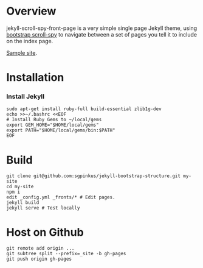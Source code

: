 # Overview
jekyll-scroll-spy-front-page is a very simple single page Jekyll theme, using [bootstrap scroll-spy](https://getbootstrap.com/javascript/) to navigate between a set of pages you tell it to include on the index page.

[Sample site](https://sgpinkus.github.io/jekyll-scroll-spy-front-page/).

# Installation

### Install Jekyll
```
sudo apt-get install ruby-full build-essential zlib1g-dev
echo >>~/.bashrc <<EOF
# Install Ruby Gems to ~/local/gems
export GEM_HOME="$HOME/local/gems"
export PATH="$HOME/local/gems/bin:$PATH"
EOF
```

# Build
```
git clone git@github.com:sgpinkus/jekyll-bootstrap-structure.git my-site
cd my-site
npm i
edit _config.yml _fronts/* # Edit pages.
jekyll build
jekyll serve # Test locally
```
# Host on Github
```
git remote add origin ...
git subtree split --prefix=_site -b gh-pages
git push origin gh-pages
```
